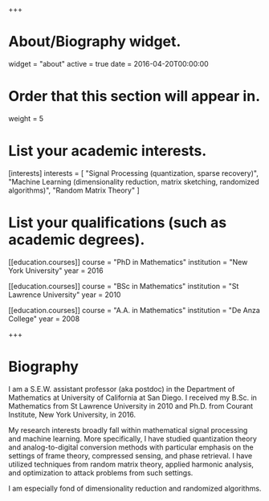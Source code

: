 +++
# About/Biography widget.
widget = "about"
active = true
date = 2016-04-20T00:00:00

# Order that this section will appear in.
weight = 5

# List your academic interests.
[interests]
  interests = [
    "Signal Processing (quantization, sparse recovery)",
    "Machine Learning (dimensionality reduction, matrix sketching, randomized algorithms)",
    "Random Matrix Theory"
  ]

# List your qualifications (such as academic degrees).
[[education.courses]]
  course = "PhD in Mathematics"
  institution = "New York University"
  year = 2016

[[education.courses]]
  course = "BSc in Mathematics"
  institution = "St Lawrence University"
  year = 2010
  
[[education.courses]]
  course = "A.A. in Mathematics"
  institution = "De Anza College"
  year = 2008

 
+++

# Biography

I am a S.E.W. assistant professor (aka postdoc) in the Department of Mathematics at University of California at San Diego. I received my B.Sc. in Mathematics from St Lawrence University in 2010 and Ph.D. from Courant Institute, New York University, in 2016.

My research interests broadly fall within mathematical signal processing and machine learning. More specifically, I have studied quantization theory and analog-to-digital conversion methods with particular emphasis on the settings of frame theory, compressed sensing, and phase retrieval. I have utilized techniques from random matrix theory, applied harmonic analysis, and optimization to attack problems from such settings. 

I am especially fond of dimensionality reduction and randomized algorithms.
